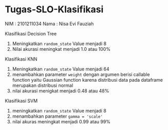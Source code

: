 # Tugas-SLO-Klasifikasi
NIM : 2101211034
Nama : Nisa Evi Fauziah

Klasifikasi Decision Tree
  1. Meningkatkan ```random_state``` Value menjadi 8
  2. Nilai akurasi meningkat menjadi 1.0 atau 100%

Klasifikasi KNN
  1. Meningkatkan ```random_state``` Value menjadi 64
  2. menambahkan parameter ```weight``` dengan argumen berisi callable function yaitu Gaussian function karena distribusi data pada dataframe merupakan distribusi normal
  3. nilai akurasi menigkat menjadi 0.48 atau 48%

Klasifikasi SVM
  1. meningkatkan ```random_state``` Value menjadi 8
  2. menambahkan parameter ```gamma = 'scale'```
  3. nilai akuras meningkat menjadi 0.99 atau 99%
